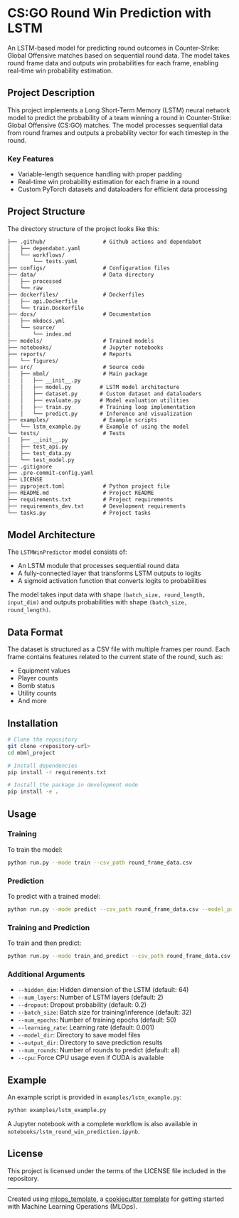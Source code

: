 # CS:GO Round Win Prediction with LSTM

An LSTM-based model for predicting round outcomes in Counter-Strike: Global Offensive matches based on sequential round data. The model takes round frame data and outputs win probabilities for each frame, enabling real-time win probability estimation.

## Project Description

This project implements a Long Short-Term Memory (LSTM) neural network model to predict the probability of a team winning a round in Counter-Strike: Global Offensive (CS:GO) matches. The model processes sequential data from round frames and outputs a probability vector for each timestep in the round.

### Key Features
- Variable-length sequence handling with proper padding
- Real-time win probability estimation for each frame in a round
- Custom PyTorch datasets and dataloaders for efficient data processing

## Project Structure

The directory structure of the project looks like this:
```txt
├── .github/                  # Github actions and dependabot
│   ├── dependabot.yaml
│   └── workflows/
│       └── tests.yaml
├── configs/                  # Configuration files
├── data/                     # Data directory
│   ├── processed
│   └── raw
├── dockerfiles/              # Dockerfiles
│   ├── api.Dockerfile
│   └── train.Dockerfile
├── docs/                     # Documentation
│   ├── mkdocs.yml
│   └── source/
│       └── index.md
├── models/                   # Trained models
├── notebooks/                # Jupyter notebooks
├── reports/                  # Reports
│   └── figures/
├── src/                      # Source code
│   ├── mbml/                 # Main package
│   │   ├── __init__.py
│   │   ├── model.py         # LSTM model architecture
│   │   ├── dataset.py       # Custom dataset and dataloaders
│   │   ├── evaluate.py      # Model evaluation utilities
│   │   ├── train.py         # Training loop implementation
│   │   └── predict.py       # Inference and visualization
├── examples/                 # Example scripts
│   └── lstm_example.py      # Example of using the model
└── tests/                    # Tests
│   ├── __init__.py
│   ├── test_api.py
│   ├── test_data.py
│   └── test_model.py
├── .gitignore
├── .pre-commit-config.yaml
├── LICENSE
├── pyproject.toml            # Python project file
├── README.md                 # Project README
├── requirements.txt          # Project requirements
├── requirements_dev.txt      # Development requirements
└── tasks.py                  # Project tasks
```


## Model Architecture

The `LSTMWinPredictor` model consists of:
- An LSTM module that processes sequential round data
- A fully-connected layer that transforms LSTM outputs to logits
- A sigmoid activation function that converts logits to probabilities

The model takes input data with shape `(batch_size, round_length, input_dim)` and outputs probabilities with shape `(batch_size, round_length)`.

## Data Format

The dataset is structured as a CSV file with multiple frames per round. Each frame contains features related to the current state of the round, such as:
- Equipment values
- Player counts
- Bomb status
- Utility counts
- And more

## Installation

```bash
# Clone the repository
git clone <repository-url>
cd mbml_project

# Install dependencies
pip install -r requirements.txt

# Install the package in development mode
pip install -e .
```

## Usage

### Training

To train the model:

```bash
python run.py --mode train --csv_path round_frame_data.csv
```

### Prediction

To predict with a trained model:

```bash
python run.py --mode predict --csv_path round_frame_data.csv --model_path models/best_model.pt
```

### Training and Prediction

To train and then predict:

```bash
python run.py --mode train_and_predict --csv_path round_frame_data.csv
```

### Additional Arguments

- `--hidden_dim`: Hidden dimension of the LSTM (default: 64)
- `--num_layers`: Number of LSTM layers (default: 2)
- `--dropout`: Dropout probability (default: 0.2)
- `--batch_size`: Batch size for training/inference (default: 32)
- `--num_epochs`: Number of training epochs (default: 50)
- `--learning_rate`: Learning rate (default: 0.001)
- `--model_dir`: Directory to save model files
- `--output_dir`: Directory to save prediction results
- `--num_rounds`: Number of rounds to predict (default: all)
- `--cpu`: Force CPU usage even if CUDA is available

## Example

An example script is provided in `examples/lstm_example.py`:

```bash
python examples/lstm_example.py
```

A Jupyter notebook with a complete workflow is also available in `notebooks/lstm_round_win_prediction.ipynb`.

## License

This project is licensed under the terms of the LICENSE file included in the repository.

---

Created using [mlops_template](https://github.com/SkafteNicki/mlops_template),
a [cookiecutter template](https://github.com/cookiecutter/cookiecutter) for getting
started with Machine Learning Operations (MLOps).
